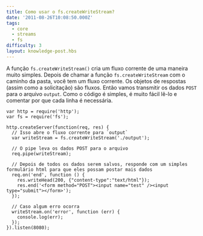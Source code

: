 ```yaml
---
title: Como usar o fs.createWriteStream?
date: '2011-08-26T10:08:50.000Z'
tags:
  - core
  - streams
  - fs
difficulty: 3
layout: knowledge-post.hbs
---
```


A função `fs.createWriteStream()` cria um fluxo corrente de uma maneira muito simples. Depois de chamar a função `fs.createWriteStream` com o caminho da pasta, você tem um fluxo corrente. Os objetos de respostas (assim como a solicitação) são fluxos. Então vamos transmitir os dados `POST` para o arquivo `output`. Como o código é simples, é muito fácil lê-lo e comentar por que cada linha é necessária.

    var http = require('http');
    var fs = require('fs');

    http.createServer(function(req, res) {
      // Isso abre o fluxo corrente para `output`
      var writeStream = fs.createWriteStream('./output');

      // O pipe leva os dados POST para o arquivo
      req.pipe(writeStream);

      // Depois de todos os dados serem salvos, responde com um simples formulário html para que eles possam postar mais dados
      req.on('end', function () {
        res.writeHead(200, {"content-type":"text/html"});
        res.end('<form method="POST"><input name="test" /><input type="submit"></form>');
      });

      // Caso algum erro ocorra
      writeStream.on('error', function (err) {
        console.log(err);
      });
    }).listen(8080);